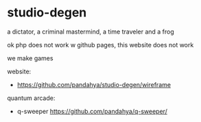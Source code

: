 # studio-degen
a dictator, a criminal mastermind, a time traveler and a frog

ok php does not work w github pages, this website does not work

we make games

website:
- https://github.com/pandahya/studio-degen/wireframe

quantum arcade:
- q-sweeper https://github.com/pandahya/q-sweeper/
